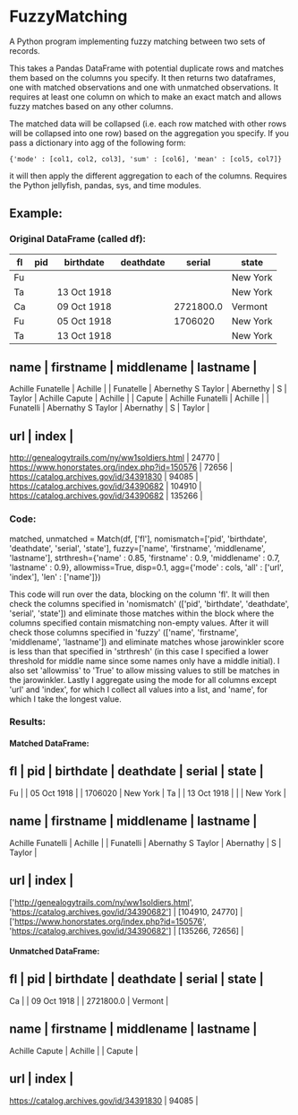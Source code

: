 # FuzzyMatching
A Python program implementing fuzzy matching between two sets of records.

This takes a Pandas DataFrame with potential duplicate rows and matches
them based on the columns you specify. It then returns two dataframes,
one with matched observations and one with unmatched observations.
It requires at least one column on which to make an exact match and allows
fuzzy matches based on any other columns.

The matched data will be collapsed (i.e. each row matched with other
rows will be collapsed into one row) based on the aggregation you specify.
If you pass a dictionary into agg of the following form:

    {'mode' : [col1, col2, col3], 'sum' : [col6], 'mean' : [col5, col7]}

it will then apply the different aggregation to each of the columns.
Requires the Python jellyfish, pandas, sys, and time modules.


## Example:

### Original DataFrame (called df):

|fl	|	pid	|	birthdate	|	deathdate	|	serial	   |	state		|
|---|-------|---------------|---------------|--------------|----------------|
|Fu	|		|			|			|		   |	New York	|
|Ta	|		|	13 Oct 1918	|			|		   |	New York	|
|Ca	|		|	09 Oct 1918	|			|	2721800.0  |	Vermont		|
|Fu	|		|	05 Oct 1918	|			|	1706020	   |	New York	|
|Ta	|		|	13 Oct 1918	|			|		   |	New York	|



name			|	firstname	|	middlename	|	lastname	|
-------------------------------------------------------------------------------------------------
Achille Funatelle	|	Achille		|			|	Funatelle	|
Abernethy S Taylor	|	Abernethy	|	S		|	Taylor		|
Achille Capute		|	Achille		|			|	Capute		|
Achille Funatelli	|	Achille		|			|	Funatelli	|
Abernathy S Taylor	|	Abernathy	|	S		|	Taylor		|



url						|	index 	 |
------------------------------------------------------------------
http://genealogytrails.com/ny/ww1soldiers.html	|	24770 	 |
https://www.honorstates.org/index.php?id=150576	|	72656 	 |
https://catalog.archives.gov/id/34391830	|	94085	 |
https://catalog.archives.gov/id/34390682	|	104910	 |
https://catalog.archives.gov/id/34390682	|	135266	 |


### Code:

matched, unmatched = Match(df, ['fl'], nomismatch=['pid', 'birthdate', 'deathdate', 'serial', 'state'], 
                           fuzzy=['name', 'firstname', 'middlename', 'lastname'], strthresh={'name' : 0.85,
                                 'firstname' : 0.9, 'middlename' : 0.7, 'lastname' : 0.9}, allowmiss=True,
                           disp=0.1, agg={'mode' : cols, 'all' : ['url', 'index'], 'len' : ['name']})


This code will run over the data, blocking on the column 'fl'. It will then check the columns specified in 'nomismatch' (['pid', 'birthdate', 'deathdate', 'serial', 'state']) and eliminate those matches within the block where the columns specified contain mismatching non-empty values. After it will check those columns specified in 'fuzzy' (['name', 'firstname', 'middlename', 'lastname']) and eliminate matches whose jarowinkler score is less than that specified in 'strthresh' (in this case I specified a lower threshold for middle name since some names only have a middle initial). I also set 'allowmiss' to 'True' to allow missing values to still be matches in the jarowinkler. Lastly I aggregate using the mode for all columns except 'url' and 'index', for which I collect all values into a list, and 'name', for which I take the longest value.


### Results:

#### Matched DataFrame:

fl	|	pid	|	birthdate	|	deathdate	|	serial	   |	state		|
-----------------------------------------------------------------------------------------------------------------
Fu	|		|	05 Oct 1918	|			|	1706020	   |	New York	|
Ta	|		|	13 Oct 1918	|			|		   |	New York	|



name			|	firstname	|	middlename	|	lastname	|
-------------------------------------------------------------------------------------------------
Achille Funatelli	|	Achille		|			|	Funatelli	|
Abernathy S Taylor	|	Abernathy	|	S		|	Taylor		|



url												|	index 		 |
--------------------------------------------------------------------------------------------------------------------------
['http://genealogytrails.com/ny/ww1soldiers.html', 'https://catalog.archives.gov/id/34390682']	|	[104910, 24770]	 |
['https://www.honorstates.org/index.php?id=150576', 'https://catalog.archives.gov/id/34390682']	|	[135266, 72656]  |


#### Unmatched DataFrame:

fl	|	pid	|	birthdate	|	deathdate	|	serial	   |	state		|
-----------------------------------------------------------------------------------------------------------------
Ca	|		|	09 Oct 1918	|			|	2721800.0  |	Vermont		|



name			|	firstname	|	middlename	|	lastname	|
-------------------------------------------------------------------------------------------------
Achille Capute		|	Achille		|			|	Capute		|



url						|	index 	 |
------------------------------------------------------------------
https://catalog.archives.gov/id/34391830	|	94085	 |

